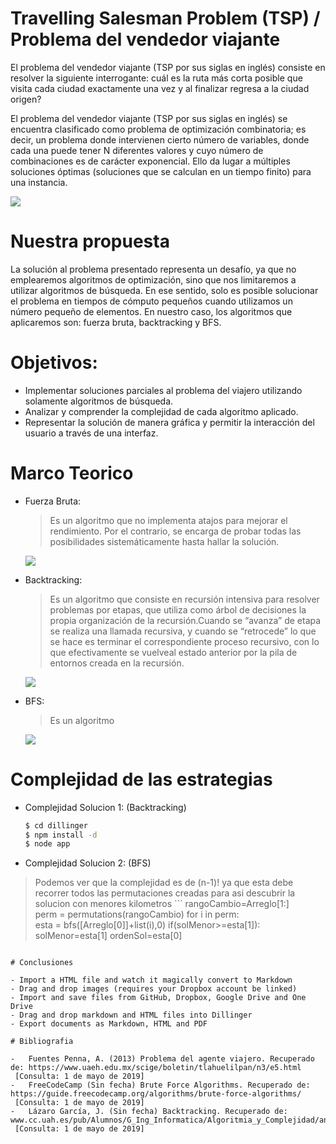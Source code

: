 # Travelling Salesman Problem (TSP) / Problema del vendedor viajante

El problema del vendedor viajante (TSP por sus siglas en inglés) consiste en resolver la siguiente interrogante: cuál es la ruta
más corta posible que visita cada ciudad exactamente una vez y al finalizar regresa a la ciudad origen?

El problema del vendedor viajante (TSP por sus siglas en inglés) se encuentra clasificado como problema de optimización combinatoria; es decir, un problema donde intervienen cierto número de variables, donde cada una puede tener N diferentes valores y cuyo número de combinaciones es de carácter exponencial. Ello da lugar a múltiples soluciones óptimas (soluciones que se calculan en un tiempo finito) para una instancia.

   [![](https://upload.wikimedia.org/wikipedia/commons/thumb/8/8c/AntColony.gif/800px-AntColony.gif)](https://upload.wikimedia.org/wikipedia/commons/thumb/8/8c/AntColony.gif/800px-AntColony.gif)

# Nuestra propuesta
La solución al problema presentado representa un desafío, ya que no emplearemos algoritmos de optimización, sino que nos limitaremos a utilizar algoritmos de búsqueda. En ese sentido, solo es posible solucionar el problema en tiempos de cómputo pequeños cuando utilizamos un número pequeño de elementos.
En nuestro caso, los algoritmos que aplicaremos son: fuerza bruta, backtracking y BFS.


# Objetivos:

- Implementar soluciones parciales al problema del viajero utilizando solamente algoritmos de búsqueda.
- Analizar y comprender la complejidad de cada algoritmo aplicado.
- Representar la solución de manera gráfica y permitir la interacción del usuario a través de una interfaz.

# Marco Teorico

 - Fuerza Bruta:
    >Es un algoritmo que no implementa atajos para mejorar el rendimiento. Por el contrario, se encarga de probar todas las     posibilidades sistemáticamente hasta hallar la solución.
    
   [![](https://upload.wikimedia.org/wikipedia/commons/2/23/Nearestneighbor.gif)](https://upload.wikimedia.org/wikipedia/commons/2/23/Nearestneighbor.gif)
   
   
- Backtracking:
    >Es un algoritmo que consiste en recursión intensiva para resolver problemas por etapas, que utiliza como árbol de decisiones la propia organización de la recursión.Cuando se “avanza” de etapa se realiza una llamada recursiva, y cuando se “retrocede” lo que
se hace es terminar el correspondiente proceso recursivo, con lo que efectivamente se vuelveal estado anterior por la pila de entornos creada en la recursión. 

   [![](https://static.javatpoint.com/tutorial/daa/images/backtracking-introduction.png)](https://static.javatpoint.com/tutorial/daa/images/backtracking-introduction.png)
   
   
 - BFS:
    >Es un algoritmo

   [![](https://static.javatpoint.com/tutorial/daa/images/backtracking-introduction.png)](https://static.javatpoint.com/tutorial/daa/images/backtracking-introduction.png)

# Complejidad de las estrategias

- Complejidad Solucion 1: (Backtracking)
    ```sh
    $ cd dillinger
    $ npm install -d
    $ node app
    ```
- Complejidad Solucion 2: (BFS)
 >Podemos ver que la complejidad es de (n-1)! ya que esta debe recorrer todos las permutaciones creadas para asi descubrir la solucion
 con menores kilometros
    ```
   rangoCambio=Arreglo[1:]         
   perm = permutations(rangoCambio) 
   for i in perm: 		    	
   	esta = bfs([Arreglo[0]]+list(i),0)
   	if(solMenor>=esta[1]):
		solMenor=esta[1]
		ordenSol=esta[0]
   ```

# Conclusiones

  - Import a HTML file and watch it magically convert to Markdown
  - Drag and drop images (requires your Dropbox account be linked)
  - Import and save files from GitHub, Dropbox, Google Drive and One Drive
  - Drag and drop markdown and HTML files into Dillinger
  - Export documents as Markdown, HTML and PDF

# Bibliografia

-   Fuentes Penna, A. (2013) Problema del agente viajero. Recuperado de: https://www.uaeh.edu.mx/scige/boletin/tlahuelilpan/n3/e5.html
    [Consulta: 1 de mayo de 2019]
-   FreeCodeCamp (Sin fecha) Brute Force Algorithms. Recuperado de: https://guide.freecodecamp.org/algorithms/brute-force-algorithms/
    [Consulta: 1 de mayo de 2019]
-   Lázaro García, J. (Sin fecha) Backtracking. Recuperado de:                                                                               www.cc.uah.es/pub/Alumnos/G_Ing_Informatica/Algoritmia_y_Complejidad/anteriores/Apuntes/08_Backtracking.pdf
    [Consulta: 1 de mayo de 2019]
 

